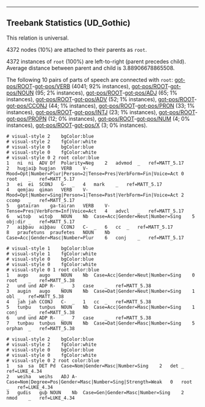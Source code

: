 

--------------------------------------------------------------------------------

## Treebank Statistics (UD_Gothic)

This relation is universal.

4372 nodes (10%) are attached to their parents as `root`.

4372 instances of `root` (100%) are left-to-right (parent precedes child).
Average distance between parent and child is 3.88906678865508.

The following 10 pairs of parts of speech are connected with `root`: [got-pos/ROOT]()-[got-pos/VERB]() (4041; 92% instances), [got-pos/ROOT]()-[got-pos/NOUN]() (95; 2% instances), [got-pos/ROOT]()-[got-pos/ADJ]() (65; 1% instances), [got-pos/ROOT]()-[got-pos/ADV]() (52; 1% instances), [got-pos/ROOT]()-[got-pos/CCONJ]() (44; 1% instances), [got-pos/ROOT]()-[got-pos/PRON]() (33; 1% instances), [got-pos/ROOT]()-[got-pos/INTJ]() (23; 1% instances), [got-pos/ROOT]()-[got-pos/PROPN]() (12; 0% instances), [got-pos/ROOT]()-[got-pos/NUM]() (4; 0% instances), [got-pos/ROOT]()-[got-pos/X]() (3; 0% instances).


~~~ conllu
# visual-style 2	bgColor:blue
# visual-style 2	fgColor:white
# visual-style 0	bgColor:blue
# visual-style 0	fgColor:white
# visual-style 0 2 root	color:blue
1	ni	ni	ADV	Df	Polarity=Neg	2	advmod	_	ref=MATT_5.17
2	hugjaiþ	hugjan	VERB	V-	Mood=Opt|Number=Plur|Person=2|Tense=Pres|VerbForm=Fin|Voice=Act	0	root	_	ref=MATT_5.17
3	ei	ei	SCONJ	G-	_	4	mark	_	ref=MATT_5.17
4	qemjau	qiman	VERB	V-	Mood=Opt|Number=Sing|Person=1|Tense=Past|VerbForm=Fin|Voice=Act	2	ccomp	_	ref=MATT_5.17
5	gatairan	ga-tairan	VERB	V-	Tense=Pres|VerbForm=Inf|Voice=Act	4	advcl	_	ref=MATT_5.17
6	witoþ	witoþ	NOUN	Nb	Case=Acc|Gender=Neut|Number=Sing	5	obj:dir	_	ref=MATT_5.17
7	aiþþau	aiþþau	CCONJ	C-	_	6	cc	_	ref=MATT_5.17
8	praufetuns	praufetes	NOUN	Nb	Case=Acc|Gender=Masc|Number=Plur	6	conj	_	ref=MATT_5.17

~~~


~~~ conllu
# visual-style 1	bgColor:blue
# visual-style 1	fgColor:white
# visual-style 0	bgColor:blue
# visual-style 0	fgColor:white
# visual-style 0 1 root	color:blue
1	augo	augo	NOUN	Nb	Case=Acc|Gender=Neut|Number=Sing	0	root	_	ref=MATT_5.38
2	und	und	ADP	R-	_	3	case	_	ref=MATT_5.38
3	augin	augo	NOUN	Nb	Case=Dat|Gender=Neut|Number=Sing	1	obl	_	ref=MATT_5.38
4	jah	jah	CCONJ	C-	_	1	cc	_	ref=MATT_5.38
5	tunþu	tunþus	NOUN	Nb	Case=Acc|Gender=Masc|Number=Sing	1	conj	_	ref=MATT_5.38
6	und	und	ADP	R-	_	7	case	_	ref=MATT_5.38
7	tunþau	tunþus	NOUN	Nb	Case=Dat|Gender=Masc|Number=Sing	5	orphan	_	ref=MATT_5.38

~~~


~~~ conllu
# visual-style 2	bgColor:blue
# visual-style 2	fgColor:white
# visual-style 0	bgColor:blue
# visual-style 0	fgColor:white
# visual-style 0 2 root	color:blue
1	sa	sa	DET	Pd	Case=Nom|Gender=Masc|Number=Sing	2	det	_	ref=LUKE_4.34
2	weiha	weihs	ADJ	A-	Case=Nom|Degree=Pos|Gender=Masc|Number=Sing|Strength=Weak	0	root	_	ref=LUKE_4.34
3	gudis	guþ	NOUN	Nb	Case=Gen|Gender=Masc|Number=Sing	2	nmod	_	ref=LUKE_4.34

~~~


